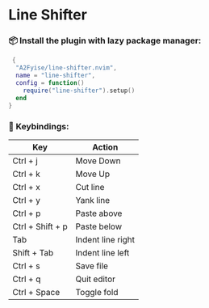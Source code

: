 # Line Shifter

### 📦 Install the plugin with lazy package manager:

```lua
 {
  "A2Fyise/line-shifter.nvim",
  name = "line-shifter",
  config = function()
    require("line-shifter").setup()
  end
}
```
### 🔑 Keybindings:
<table>
  <thead>
    <tr>
      <th>Key</th>
      <th>Action</th>
    </tr>
  </thead>
  <tbody>
    <tr>
      <td>Ctrl + j</td>
      <td>Move Down</td>
    </tr>
    <tr>
      <td>Ctrl + k</td>
      <td>Move Up</td>
    </tr>
    <tr>
      <td>Ctrl + x</td>
      <td>Cut line</td>
    </tr>
    <tr>
      <td>Ctrl + y</td>
      <td>Yank line</td>
    </tr>
    <tr>
      <td>Ctrl + p</td>
      <td>Paste above</td>
    </tr>
    <tr>
      <td>Ctrl + Shift + p</td>
      <td>Paste below</td>
    </tr>
    <tr>
      <td>Tab</td>
      <td>Indent line right</td>
    </tr>
    <tr>
      <td>Shift + Tab</td>
      <td>Indent line left</td>
    </tr>
    <tr>
      <td>Ctrl + s</td>
      <td>Save file</td>
    </tr>
    <tr>
      <td>Ctrl + q</td>
      <td>Quit editor</td>
    </tr>
    <tr>
      <td>Ctrl + Space</td>
      <td>Toggle fold</td>
    </tr>
  </tbody>
</table>

